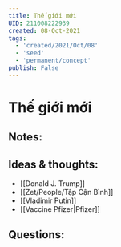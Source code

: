 ```yaml
---
title: Thế giới mới
UID: 211008222939
created: 08-Oct-2021
tags:
  - 'created/2021/Oct/08'
  - 'seed'
  - 'permanent/concept'
publish: False
---
```

# Thế giới mới

## Notes:


## Ideas & thoughts:
- [[Donald J. Trump]]
- [[Zet/People/Tập Cận Bình]]
- [[Vladimir Putin]]
- [[Vaccine Pfizer|Pfizer]]
## Questions:

